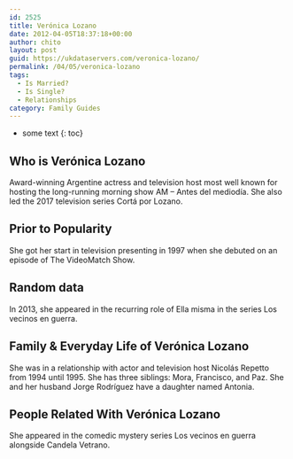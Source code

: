 ```yaml
---
id: 2525
title: Verónica Lozano
date: 2012-04-05T18:37:18+00:00
author: chito
layout: post
guid: https://ukdataservers.com/veronica-lozano/
permalink: /04/05/veronica-lozano
tags:
  - Is Married?
  - Is Single?
  - Relationships
category: Family Guides
---
```


* some text
{: toc}
          
          
## Who is  Verónica Lozano
                  
                  
                  
Award-winning Argentine actress and television host most well known for hosting the long-running morning show AM &#8211; Antes del mediodía. She also led the 2017 television series Cortá por Lozano. 
                  
                
                
                
## Prior to Popularity 
                  
                  
                  
She got her start in television presenting in 1997 when she debuted on an episode of The VideoMatch Show. 
                  
                
                
                
## Random data 
                  
                  
                  
In 2013, she appeared in the recurring role of Ella misma in the series Los vecinos en guerra. 
                  
                
                
                
## Family & Everyday Life of Verónica Lozano
                  
                  
                  
She was in a relationship with actor and television host Nicolás Repetto from 1994 until 1995. She has three siblings: Mora, Francisco, and Paz. She and her husband Jorge Rodríguez have a daughter named Antonia. 
                  
                
                
                
## People Related With  Verónica Lozano
                  
                  
                  
She appeared in the comedic mystery series Los vecinos en guerra alongside Candela Vetrano. 
                  
                
              
            
          
          
          
    
    
  
